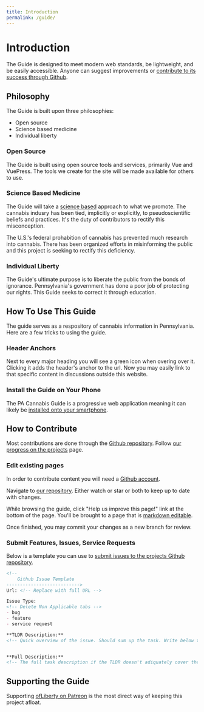 ```yaml
---
title: Introduction
permalink: /guide/
---
```

# Introduction

The Guide is designed to meet modern web standards, be lightweight, and be easily accessible. Anyone can suggest improvements or [contribute to its success through Github](https://github.com/OfLiberty/pacannabis.guide).

## Philosophy

The Guide is built upon three philosophies:

- Open source
- Science based medicine
- Individual liberty

### Open Source

The Guide is built using open source tools and services, primarily Vue and VuePress. The tools we create for the site will be made available for others to use. 

### Science Based Medicine

The Guide will take a [science based](https://sciencebasedmedicine.org/about-science-based-medicine/) approach to what we promote. The cannabis indusry has been tied, implicitly or explicitly, to pseudoscientific beliefs and practices. It's the duty of contributors to rectify this misconception.

The U.S.'s federal prohabition of cannabis has prevented much research into cannabis. There has been organized efforts in misinforming the public and this project is seeking to rectify this deficiency.

### Individual Liberty

The Guide's ultimate purpose is to liberate the public from the bonds of ignorance. Pennsylvania's government has done a poor job of protecting our rights. This Guide seeks to correct it through education.

## How To Use This Guide

The guide serves as a respository of cannabis information in Pennsylvania. Here are a few tricks to using the guide.

### Header Anchors
Next to every major heading you will see a green [<i class="fas fa-bong"></i>](/guide/#how-to-use-this-guide) icon when overing over it. Clicking it adds the header's anchor to the url. Now you may easily link to that specific content in discussions outside this website.

### Install the Guide on Your Phone
The PA Cannabis Guide is a progressive web application meaning it can likely be [installed onto your smartphone](/blog/2018/11/25/download-pwa-mobile/).

## How to Contribute

Most contributions are done through the [Github repository](https://github.com/OfLiberty/pacannabis.guide). Follow [our progress on the projects](https://github.com/OfLiberty/pacannabis.guide/projects) page.

### Edit existing pages
In order to contribute content you will need a [Github account](https://github.com/).

Navigate to [our repository](https://github.com/OfLiberty/pacannabis.guide). Either <i class="fas fa-eye"></i> watch or <i class="fas fa-star"></i> star or both to keep up to date with changes.

While browsing the guide, click "Help us improve this page!" link at the bottom of the page. You'll be brought to a page that is [markdown editable](https://github.com/adam-p/markdown-here/wiki/Markdown-Cheatsheet).

Once finished, you may commit your changes as a new branch for review. 

### Submit Features, Issues, Service Requests

Below is a template you can use to [submit issues to the projects Github repository](https://github.com/OfLiberty/pacannabis.guide/issues/new).

```md 
<!-- 
    Github Issue Template
--------------------------->
Url: <!-- Replace with full URL -->

Issue Type: 
<!-- Delete Non Applicable tabs -->
- bug
- feature
- service request

**TLDR Description:** 
<!-- Quick overview of the issue. Should sum up the task. Write below this line. -->


**Full Description:** 
<!-- The full task description if the TLDR doesn't adiquately cover the request. Write below this line.-->


```




## Supporting the Guide

Supporting [ofLiberty on Patreon](https://www.patreon.com/ofLiberty) is the most direct way of keeping this project afloat. 